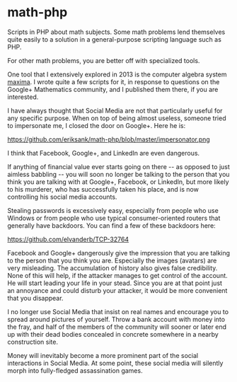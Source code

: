 math-php
========

Scripts in PHP about math subjects. Some math problems lend themselves quite easily
to a solution in a general-purpose scripting language such as PHP.

For other math problems, you are better off with specialized tools.

One tool that I extensively explored in 2013 is the computer algebra system [maxima](http://maxima.sourceforge.net).
I wrote quite a few scripts for it, in response to questions on the Google+ Mathematics community, and I published
them there, if you are interested.

I have always thought that Social Media are not that particularly useful for any specific purpose.
When on top of being almost useless, someone tried to impersonate me, I closed the door on Google+. Here he is:

https://github.com/eriksank/math-php/blob/master/impersonator.png

I think that Facebook, Google+, and LinkedIn are even dangerous.

If anything of financial value ever starts going on there -- as opposed to just aimless babbling -- you will soon
no longer be talking to the person that you think you are talking with at Google+, Facebook, or LinkedIn,
but more likely to his murderer, who has successfully taken his place, and is now controlling
his social media accounts.

Stealing passwords is excessively easy, especially from people who use Windows or from people who use 
typical consumer-oriented routers that generally have backdoors. You can find a few of these backdoors here:

https://github.com/elvanderb/TCP-32764

Facebook and Google+ dangerously give the impression that you are talking to the person that you think you are.
Especially the images (avatars) are very misleading. The accumulation of history also gives false credibility.
None of this will help, if the attacker manages to get control of the account. He will start leading your life
in your stead. Since you are at that point just an annoyance and could disturb your attacker, it would be more
convenient that you disappear.

I no longer use Social Media that insist on real names and encourage you to spread around pictures of yourself.
Throw a bank account with money into the fray, and half of the members of the community will sooner or later end up
with their dead bodies concealed in concrete somewhere in a nearby construction site.

Money will inevitably become a more prominent part of the social interactions in Social Media. At some point,
these social media will silently morph into fully-fledged assassination games.
